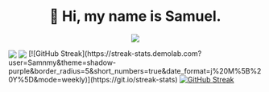 <h1 align="center">👋 Hi, my name is Samuel. </h1> 

<p align="center">
  <a href="https://skillicons.dev">
    <img src="https://skillicons.dev/icons?i=linux,py,html,css,js,php,mysql,java" />
  </a>
</p>

<img  align="center"  src="https://github-readme-stats.anuraghazra1.vercel.app/api/top-langs/?username=Samnmy&theme=dark&hide_border=false&no-bg=true&no-frame=true&langs_count=10"/>
<img  align="center"  src="https://github-readme-stats.vercel.app/api?username=Samnmy&theme=dark&show_icons=true&count_private=true" />
[![GitHub Streak](https://streak-stats.demolab.com?user=Samnmy&theme=shadow-purple&border_radius=5&short_numbers=true&date_format=j%20M%5B%20Y%5D&mode=weekly)](https://git.io/streak-stats)
<a href="https://git.io/streak-stats"><img src="https://streak-stats.demolab.com?user=Samnmy&theme=shadow-purple&border_radius=5&short_numbers=true&date_format=j%20M%5B%20Y%5D&mode=weekly" alt="GitHub Streak" /></a>
